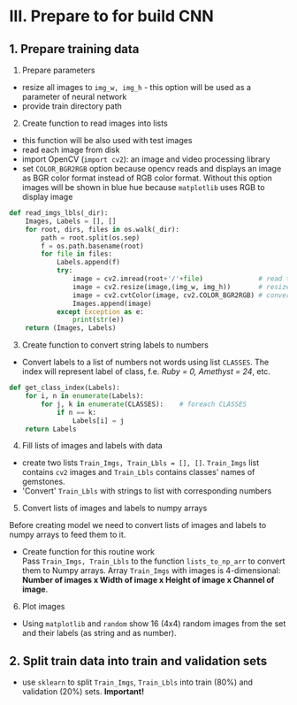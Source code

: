 # III. Prepare to for build CNN

## 1. Prepare training data

1. Prepare parameters
* resize all images to `img_w, img_h` - this option will be used as a parameter of neural network 
* provide train directory path
2. Create function to read images into lists
* this function will be also used with test images
* read each image from disk
* import OpenCV (`import cv2`): an image and video processing library  
* set `COLOR_BGR2RGB` option because opencv reads and displays an image as BGR color format instead of RGB color format. Without this option images will be shown in blue hue because `matplotlib` uses RGB to display image

```Python
def read_imgs_lbls(_dir):
    Images, Labels = [], []
    for root, dirs, files in os.walk(_dir):
        path = root.split(os.sep)
        f = os.path.basename(root)
        for file in files:
            Labels.append(f)
            try:
                image = cv2.imread(root+'/'+file)              # read the image (OpenCV)
                image = cv2.resize(image,(img_w, img_h))       # resize the image (images are different sizes)
                image = cv2.cvtColor(image, cv2.COLOR_BGR2RGB) # converts an image from BGR color space to RGB
                Images.append(image)
            except Exception as e:
                print(str(e))
    return (Images, Labels)
```

3. Create function to convert string labels to numbers
* Convert labels to a list of numbers not words using list `CLASSES`. The index will represent label of class, f.e. *Ruby = 0, Amethyst = 24*, etc.

```Python
def get_class_index(Labels):
    for i, n in enumerate(Labels):
        for j, k in enumerate(CLASSES):    # foreach CLASSES
            if n == k:
                Labels[i] = j
    return Labels
```
4. Fill lists of images and labels with data
* create two lists `Train_Imgs, Train_Lbls = [], []`. `Train_Imgs` list contains `cv2` images and `Train_Lbls` contains classes' names of gemstones.
* 'Convert' `Train_Lbls` with strings to list with corresponding numbers
5. Convert lists of images and labels to numpy arrays

Before creating model we need to convert lists of images and labels to numpy arrays to feed them to it.
* Create function for this routine work  
Pass `Train_Imgs, Train_Lbls` to the function `lists_to_np_arr` to convert them to Numpy arrays. Array `Train_Imgs` with images is 4-dimensional: **Number of images x Width of image x Height of image x Channel of image**.
6. Plot images
* Using `matplotlib` and `random` show 16 (4x4) random images from the set and their labels (as string and as number).

## 2. Split train data into train and validation sets
* use `sklearn` to split `Train_Imgs`, `Train_Lbls` into train (80%) and validation (20%) sets. **Important!**

